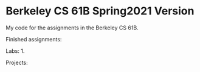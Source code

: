 # Berkeley CS 61B Spring2021 Version
 My code for the assignments in the Berkeley CS 61B.
 
 Finished assignments:
 
 Labs: 1.
 
 Projects:
